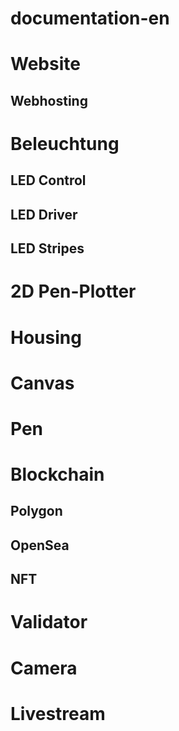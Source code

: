 # documentation-en
# Website
## Webhosting
# Beleuchtung
## LED Control
## LED Driver
## LED Stripes
# 2D Pen-Plotter
# Housing
# Canvas
# Pen
# Blockchain
## Polygon
## OpenSea
## NFT
# Validator
# Camera
# Livestream
